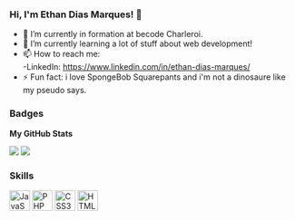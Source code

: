 ### Hi, I'm Ethan Dias Marques! 👋

- 🔭 I’m currently in formation at becode Charleroi.
- 🌱 I’m currently learning a lot of stuff about web development! 
- 📫 How to reach me: <br>
-LinkedIn: https://www.linkedin.com/in/ethan-dias-marques/
- ⚡ Fun fact: i love SpongeBob Squarepants and i'm not a dinosaure like my pseudo says.

### Badges

<b>My GitHub Stats</b>

<a href="http://www.github.com/ethanosaure"><img src="https://github-readme-stats.vercel.app/api?username=ethanosaure&show_icons=true&hide=&count_private=true&title_color=ffffff&text_color=14b8a6&icon_color=ec4899&bg_color=1e3a8a&hide_border=true&show_icons=true"/></a>
<a href="http://www.github.com/ethanosaure"><img src="https://github-readme-streak-stats.herokuapp.com/?user=ethanosaure&stroke=14b8a6&background=1e3a8a&ring=ffffff&fire=ffffff&currStreakNum=14b8a6&currStreakLabel=ffffff&sideNums=14b8a6&sideLabels=14b8a6&dates=14b8a6&hide_border=true" /></a>

### Skills 
<p align="left">
<a href="https://developer.mozilla.org/en-US/docs/Web/JavaScript" target="_blank" rel="noreferrer"><img src="https://raw.githubusercontent.com/danielcranney/readme-generator/main/public/icons/skills/javascript-colored.svg" width="36" height="36" alt="JavaScript" /></a>
<a href="https://www.php.net/" target="_blank" rel="noreferrer"><img src="https://raw.githubusercontent.com/danielcranney/readme-generator/main/public/icons/skills/php-colored.svg" width="36" height="36" alt="PHP" /></a>
<a href="https://www.w3.org/TR/CSS/#css" target="_blank" rel="noreferrer"><img src="https://raw.githubusercontent.com/danielcranney/readme-generator/main/public/icons/skills/css3-colored.svg" width="36" height="36" alt="CSS3" /></a>
<a href="https://developer.mozilla.org/en-US/docs/Glossary/HTML5" target="_blank" rel="noreferrer"><img src="https://raw.githubusercontent.com/danielcranney/readme-generator/main/public/icons/skills/html5-colored.svg" width="36" height="36" alt="HTML5" /></a>
</p>
                    
